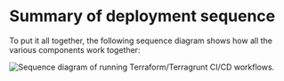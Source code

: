 # Summary of deployment sequence

To put it all together, the following sequence diagram shows how all the various components work together:

![Sequence diagram of running Terraform/Terragrunt CI/CD workflows.](/img/guides/pipelines/production-grade-ci-cd-setup-for-apps-and-infrastructure-code/tftg-pipeline-sequence-diagram.png)
